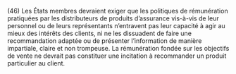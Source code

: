 (46) Les États membres devraient exiger que les politiques de rémunération pratiquées par les distributeurs de produits d’assurance vis-à-vis de leur personnel ou de leurs représentants n’entravent pas leur capacité à agir au mieux des intérêts des clients, ni ne les dissuadent de faire une recommandation adaptée ou de présenter l’information de manière impartiale, claire et non trompeuse. La rémunération fondée sur les objectifs de vente ne devrait pas constituer une incitation à recommander un produit particulier au client.